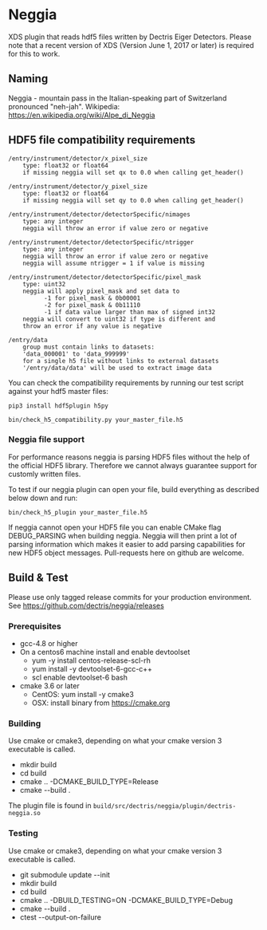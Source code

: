 Neggia
===========

XDS plugin that reads hdf5 files written by Dectris Eiger Detectors.
Please note that a recent version of XDS (Version June 1, 2017 or later) is required for this to work.

## Naming

Neggia - mountain pass in the Italian-speaking part of Switzerland pronounced "neh-jah".
Wikipedia: https://en.wikipedia.org/wiki/Alpe_di_Neggia

## HDF5 file compatibility requirements

```
/entry/instrument/detector/x_pixel_size
    type: float32 or float64
    if missing neggia will set qx to 0.0 when calling get_header()

/entry/instrument/detector/y_pixel_size
    type: float32 or float64
    if missing neggia will set qy to 0.0 when calling get_header()

/entry/instrument/detector/detectorSpecific/nimages
    type: any integer
    neggia will throw an error if value zero or negative

/entry/instrument/detector/detectorSpecific/ntrigger
    type: any integer
    neggia will throw an error if value zero or negative
    neggia will assume ntrigger = 1 if value is missing

/entry/instrument/detector/detectorSpecific/pixel_mask
    type: uint32
    neggia will apply pixel_mask and set data to
          -1 for pixel_mask & 0b00001
          -2 for pixel_mask & 0b11110
          -1 if data value larger than max of signed int32
    neggia will convert to uint32 if type is different and
    throw an error if any value is negative

/entry/data
    group must contain links to datasets:
    'data_000001' to 'data_999999'
    for a single h5 file without links to external datasets
    '/entry/data/data' will be used to extract image data
```

You can check the compatibility requirements by running our test script
against your hdf5 master files:

```
pip3 install hdf5plugin h5py

bin/check_h5_compatibility.py your_master_file.h5
```

### Neggia file support

For performance reasons neggia is parsing HDF5 files without the help
of the official HDF5 library. Therefore we cannot always guarantee
support for customly written files.

To test if our neggia plugin can open your file,
build everything as described below down and run:

```
bin/check_h5_plugin your_master_file.h5
```

If neggia cannot open your HDF5 file you can enable CMake flag DEBUG_PARSING
when building neggia. Neggia will then print a lot of parsing information
which makes it easier to add parsing capabilities for new HDF5 object
messages. Pull-requests here on github are welcome.

## Build & Test

Please use only tagged release commits for your production environment.
See https://github.com/dectris/neggia/releases

### Prerequisites
* gcc-4.8 or higher
* On a centos6 machine install and enable devtoolset
  * yum -y install centos-release-scl-rh
  * yum install -y devtoolset-6-gcc-c++
  * scl enable devtoolset-6 bash
* cmake 3.6 or later
  * CentOS: yum install -y cmake3
  * OSX: install binary from https://cmake.org

### Building
Use cmake or cmake3, depending on what your cmake version 3 executable is called.
* mkdir build
* cd build
* cmake .. -DCMAKE_BUILD_TYPE=Release
* cmake --build .

The plugin file is found in `build/src/dectris/neggia/plugin/dectris-neggia.so`

### Testing
Use cmake or cmake3, depending on what your cmake version 3 executable is called.
* git submodule update --init
* mkdir build
* cd build
* cmake .. -DBUILD_TESTING=ON -DCMAKE_BUILD_TYPE=Debug
* cmake --build .
* ctest --output-on-failure

